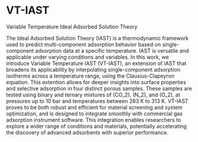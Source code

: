 # VT-IAST
Variable Temperature Ideal Adsorbed Solution Theory

The Ideal Adsorbed Solution Theory (IAST) is a thermodynamic framework used to predict multi-component adsorption behavior based on single-component adsorption data at a specific temperature. IAST is versatile and applicable under varying conditions and variables. In this work, we introduce Variable Temperature IAST (VT-IAST), an extension of IAST that broadens its applicability by interpolating single-component adsorption isotherms across a temperature range, using the Clausius-Clapeyron equation. This extention allows for deeper insights into surface properties and selective adsorption in four distinct porous samples. These samples are tested using binary and ternary mixtures of \(CO_2\), \(N_2\), and \(O_2\), at pressures up to 10 bar and temperatures between 283 K to 313 K. VT-IAST proves to be both robust and efficient for material screening and system optimization, and is designed to integrate smoothly with commercial gas adsorption instrument software. This integration enables researchers to explore a wider range of conditions and materials, potentially accelerating the discovery of advanced adsorbents with superior performance.
